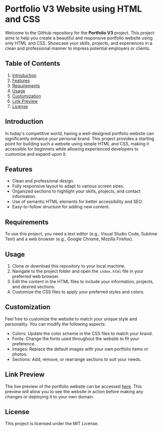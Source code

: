 # Portfolio V3 Website using HTML and CSS

Welcome to the GitHub repository for the **Portfolio V3** project. This project aims to help you create a beautiful and responsive portfolio website using only HTML and CSS. Showcase your skills, projects, and experiences in a clean and professional manner to impress potential employers or clients.

## Table of Contents

1. [Introduction](#introduction)
2. [Features](#features)
3. [Requirements](#requirements)
4. [Usage](#usage)
5. [Customization](#customization)
6. [Link Preview](#link-preview)
7. [License](#license)

## Introduction

In today's competitive world, having a well-designed portfolio website can significantly enhance your personal brand. This project provides a starting point for building such a website using simple HTML and CSS, making it accessible for beginners while allowing experienced developers to customize and expand upon it.

## Features

- Clean and professional design.
- Fully responsive layout to adapt to various screen sizes.
- Organized sections to highlight your skills, projects, and contact information.
- Use of semantic HTML elements for better accessibility and SEO.
- Easy-to-follow structure for adding new content.

## Requirements

To use this project, you need a text editor (e.g., Visual Studio Code, Sublime Text) and a web browser (e.g., Google Chrome, Mozilla Firefox).

## Usage

1. Clone or download this repository to your local machine.
2. Navigate to the project folder and open the `index.html` file in your preferred web browser.
3. Edit the content in the HTML files to include your information, projects, and desired sections.
4. Customize the CSS files to apply your preferred styles and colors.

## Customization

Feel free to customize the website to match your unique style and personality. You can modify the following aspects:

- Colors: Update the color scheme in the CSS files to match your brand.
- Fonts: Change the fonts used throughout the website to fit your preference.
- Images: Replace the default images with your own portfolio items or photos.
- Sections: Add, remove, or rearrange sections to suit your needs.

## Link Preview

The live preview of the portfolio website can be accessed [here](https://ahmadrzq.github.io/Portfolio-V3/). This preview will allow you to see the website in action before making any changes or deploying it to your own domain.

## License

This project is licensed under the MIT License.


